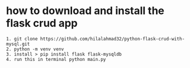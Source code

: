 # how to download and install the flask crud app
    1. git clone https://github.com/hilalahmad32/python-flask-crud-with-mysql.git
    2. python -m venv venv
    3. install > pip install flask flask-mysqldb
    4. run this in terminal python main.py